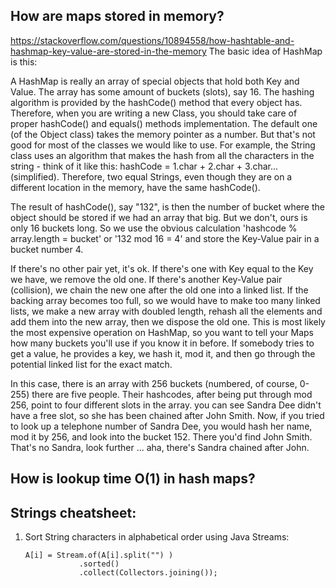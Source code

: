 ## How are maps stored in memory?
https://stackoverflow.com/questions/10894558/how-hashtable-and-hashmap-key-value-are-stored-in-the-memory
The basic idea of HashMap is this:

A HashMap is really an array of special objects that hold both Key and Value.
The array has some amount of buckets (slots), say 16.
The hashing algorithm is provided by the hashCode() method that every object has. Therefore, when you are writing a new Class, you should take care of proper hashCode() and equals() methods implementation. The default one (of the Object class) takes the memory pointer as a number. But that's not good for most of the classes we would like to use. For example, the String class uses an algorithm that makes the hash from all the characters in the string - think of it like this: hashCode = 1.char + 2.char + 3.char... (simplified). Therefore, two equal Strings, even though they are on a different location in the memory, have the same hashCode().


The result of hashCode(), say "132", is then the number of bucket where the object should be stored if we had an array that big. But we don't, ours is only 16 buckets long. So we use the obvious calculation 'hashcode % array.length = bucket' or '132 mod 16 = 4' and store the Key-Value pair in a bucket number 4.

If there's no other pair yet, it's ok.
If there's one with Key equal to the Key we have, we remove the old one.
If there's another Key-Value pair (collision), we chain the new one after the old one into a linked list.
If the backing array becomes too full, so we would have to make too many linked lists, we make a new array with doubled length, rehash all the elements and add them into the new array, then we dispose the old one. This is most likely the most expensive operation on HashMap, so you want to tell your Maps how many buckets you'll use if you know it in before.
If somebody tries to get a value, he provides a key, we hash it, mod it, and then go through the potential linked list for the exact match.

In this case,
there is an array with 256 buckets (numbered, of course, 0-255)
there are five people. Their hashcodes, after being put through mod 256, point to four different slots in the array.
you can see Sandra Dee didn't have a free slot, so she has been chained after John Smith.
Now, if you tried to look up a telephone number of Sandra Dee, you would hash her name, mod it by 256, and look into the bucket 152. There you'd find John Smith. That's no Sandra, look further ... aha, there's Sandra chained after John.


## How is lookup time O(1) in hash maps?
## Strings cheatsheet:
   1. Sort String characters in alphabetical order using Java Streams:
      ```
      A[i] = Stream.of(A[i].split("") )
                  .sorted()
                  .collect(Collectors.joining());
      ```
